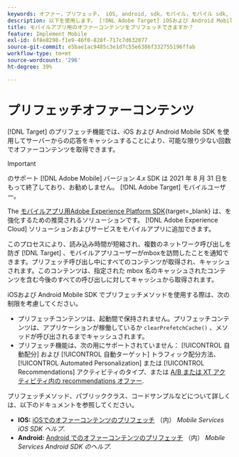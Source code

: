 ```yaml
---
keywords: オファー，プリフェッチ， iOS, android, sdk，モバイル，モバイル sdk, $8
description: 以下を使用します。 [!DNL Adobe Target] iOSおよび Android Mobile SDK のプリフェッチ機能を使用して、サーバーからの応答をキャッシュすることで、可能な限り少ない回数でオファーコンテンツを取得できます。
title: モバイルアプリ用のオファーコンテンツをプリフェッチできますか？
feature: Implement Mobile
exl-id: 6f8e8298-f1e9-46f0-828f-717c7d632077
source-git-commit: e5bae1ac9485c3e1d7c55e6386f332755196ffab
workflow-type: tm+mt
source-wordcount: '296'
ht-degree: 39%

---
```


# プリフェッチオファーコンテンツ

[!DNL Target] のプリフェッチ機能では、iOS および Android Mobile SDK を使用してサーバーからの応答をキャッシュすることにより、可能な限り少ない回数でオファーコンテンツを取得できます。

>[!IMPORTANT]
>
>のサポート [!DNL Adobe Mobile] バージョン 4.*x* SDK は 2021 年 8 月 31 日をもって終了しており、お勧めしません。 [!DNL Adobe Target] モバイルユーザー。
>
>The [モバイルアプリ用Adobe Experience Platform SDK](https://developer.adobe.com/client-sdks/documentation/){target=_blank} は、を強化するための推奨されるソリューションです。 [!DNL Adobe Experience Cloud] ソリューションおよびサービスをモバイルアプリに追加できます。

このプロセスにより、読み込み時間が短縮され、複数のネットワーク呼び出しを防ぎ [!DNL Target] 、モバイルアプリユーザーがmboxを訪問したことを通知できます。プリフェッチ呼び出し中にすべてのコンテンツが取得され、キャッシュされます。このコンテンツは、指定された mbox 名のキャッシュされたコンテンツを含む今後のすべての呼び出しに対してキャッシュから取得されます。

iOSおよび Android Mobile SDK でプリフェッチメソッドを使用する際は、次の制限を考慮してください。

* プリフェッチコンテンツは、起動間で保持されません。プリフェッチコンテンツは、アプリケーションが稼働しているか `clearPrefetchCache()` 、メソッドが呼び出されるまでキャッシュされます。
* プリフェッチ機能は、次の用にサポートされていません： [!UICONTROL 自動配分] および [!UICONTROL 自動ターゲット] トラフィック配分方法、 [!UICONTROL Automated Personalization] または [!UICONTROL Recommendations] アクティビティのタイプ、または [A/B または XT アクティビティ内の recommendations オファー](https://experienceleague.adobe.com/docs/target/using/recommendations/recommendations-as-an-offer.html).

プリフェッチメソッド、パブリッククラス、コードサンプルなどについて詳しくは、以下のドキュメントを参照してください。

* **IOS:**  [iOSでのオファーコンテンツのプリフェッチ](https://experienceleague.adobe.com/docs/mobile-services/ios/target-ios/c-mob-target-prefetch-ios.html) （内） *Mobile Services iOS SDK ヘルプ*.
* **Android:**  [Android でのオファーコンテンツのプリフェッチ](https://experienceleague.adobe.com/docs/mobile-services/android/target-android/c-mob-target-prefetch-android.html) （内） *Mobile Services Android SDK のヘルプ*.
